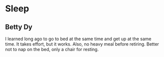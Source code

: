 # Sleep


## Betty Dy

I learned long ago to go to bed at
the same time and get up at the
same time.  It takes effort, but it
works.  Also, no heavy meal before
retiring.  Better not to nap on the
bed, only a chair for resting.
